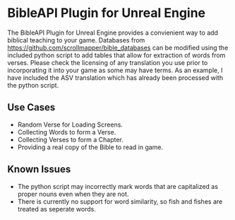 # BibleAPI Plugin for Unreal Engine

The BibleAPI Plugin for Unreal Engine provides a convienient way to add biblical teaching to your game. Databases from https://github.com/scrollmapper/bible_databases can be modified using the included python script to add tables that allow for extraction of words from verses. Please check the licensing of any translation you use prior to incorporating it into your game as some may have terms. As an example, I have included the ASV translation which has already been processed with the python script.

## Use Cases

* Random Verse for Loading Screens.
* Collecting Words to form a Verse.
* Collecting Verses to form a Chapter.
* Providing a real copy of the Bible to read in game.

## Known Issues

* The python script may incorrectly mark words that are capitalized as proper nouns even when they are not. 
* There is currently no support for word similarity, so fish and fishes are treated as seperate words.
